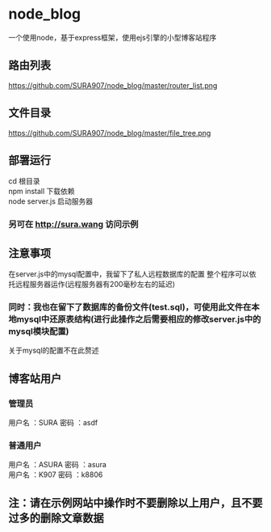 # node_blog

一个使用node，基于express框架，使用ejs引擎的小型博客站程序

## 路由列表

https://github.com/SURA907/node_blog/master/router_list.png

## 文件目录

https://github.com/SURA907/node_blog/master/file_tree.png

## 部署运行
 cd 根目录<br>
 npm install        下载依赖<br>
 node server.js     启动服务器<br>

 ### 另可在 http://sura.wang 访问示例

## 注意事项
 在server.js中的mysql配置中，我留下了私人远程数据库的配置
 整个程序可以依托远程服务器运作(远程服务器有200毫秒左右的延迟)
 ### 同时：我也在留下了数据库的备份文件(test.sql)，可使用此文件在本地mysql中还原表结构(进行此操作之后需要相应的修改server.js中的mysql模块配置)
 关于mysql的配置不在此赘述

## 博客站用户
 ### 管理员
 用户名 ：SURA     密码 ：asdf
 ### 普通用户
 用户名 ：ASURA    密码 ：asura<br>
 用户名 ：K907     密码 ：k8806

## 注：请在示例网站中操作时不要删除以上用户，且不要过多的删除文章数据